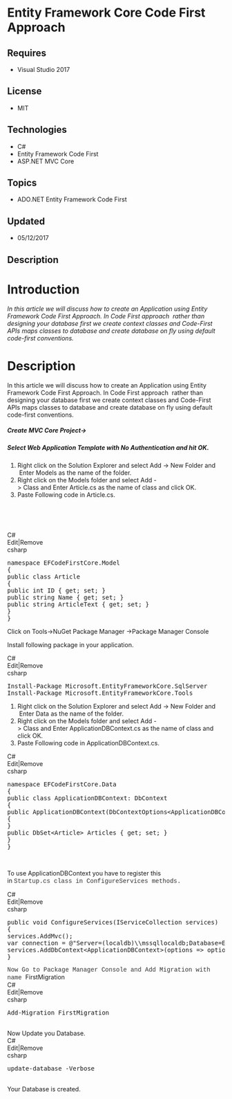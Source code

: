 # Entity Framework Core Code  First Approach
## Requires
- Visual Studio 2017
## License
- MIT
## Technologies
- C#
- Entity Framework Code First
- ASP.NET MVC Core
## Topics
- ADO.NET Entity Framework Code First
## Updated
- 05/12/2017
## Description

<h1>Introduction</h1>
<p><em><span>In this article we will discuss how to create an Application using Entity Framework Code First Approach. In Code First approach&nbsp;</span><span>&nbsp;</span><span>rather than designing your database first we create context classes and Code-First
 APIs maps classes to database and</span><span>&nbsp;create database on fly&nbsp;</span><span>using default code-first conventions.</span><br>
</em></p>
<h1>Description</h1>
<p class="firstpara">In this article we will discuss how to create an Application using Entity Framework Code First Approach. In Code First approach&nbsp;<span>&nbsp;</span><span>rather than designing your database first we create context classes and Code-First
 APIs maps classes to database and</span>&nbsp;create database on fly&nbsp;<span>using default code-first conventions.</span></p>
<h5><span><span>Create MVC Core Project-&gt;</span></span></h5>
<h5><span><span>Select Web Application Template with No Authentication and hit OK</span>.</span></h5>
<ol>
<li>Right click on the<span>&nbsp;Solution Explorer</span>&nbsp;and select&nbsp;<span>Add&nbsp;</span>-&gt;&nbsp;<span>New Folder</span>&nbsp;and &nbsp;Enter&nbsp;<span>Models&nbsp;</span>as the name of the folder.
</li><li>Right click on the&nbsp;<span>Models&nbsp;</span>folder and select&nbsp;<span>Add&nbsp;</span>-&gt;&nbsp;<span>Class&nbsp;</span>and&nbsp;Enter&nbsp;<span>Article.cs</span>&nbsp;as the name of class and click OK.
</li><li>Paste Following code in&nbsp;<span>Article.cs</span>. </li></ol>
<p>&nbsp;</p>
<p>&nbsp;</p>
<div class="scriptcode">
<div class="pluginEditHolder" pluginCommand="mceScriptCode">
<div class="title"><span>C#</span></div>
<div class="pluginLinkHolder"><span class="pluginEditHolderLink">Edit</span>|<span class="pluginRemoveHolderLink">Remove</span></div>
<span class="hidden">csharp</span>

<div class="preview">
<pre class="csharp"><span class="cs__keyword">namespace</span>&nbsp;EFCodeFirstCore.Model&nbsp;
{&nbsp;
<span class="cs__keyword">public</span>&nbsp;<span class="cs__keyword">class</span>&nbsp;Article&nbsp;
{&nbsp;
<span class="cs__keyword">public</span>&nbsp;<span class="cs__keyword">int</span>&nbsp;ID&nbsp;{&nbsp;<span class="cs__keyword">get</span>;&nbsp;<span class="cs__keyword">set</span>;&nbsp;}&nbsp;
<span class="cs__keyword">public</span>&nbsp;<span class="cs__keyword">string</span>&nbsp;Name&nbsp;{&nbsp;<span class="cs__keyword">get</span>;&nbsp;<span class="cs__keyword">set</span>;&nbsp;}&nbsp;
<span class="cs__keyword">public</span>&nbsp;<span class="cs__keyword">string</span>&nbsp;ArticleText&nbsp;{&nbsp;<span class="cs__keyword">get</span>;&nbsp;<span class="cs__keyword">set</span>;&nbsp;}&nbsp;
}&nbsp;
}</pre>
</div>
</div>
</div>
<p><span>Click on&nbsp;</span><span>Tools</span><span>-&gt;</span><span>NuGet Package Manager</span><span>&nbsp;-&gt;</span><span>Package Manager Console</span></p>
<p><span>Install following package in your application.&nbsp;</span></p>
<p><span></p>
<div class="scriptcode">
<div class="pluginEditHolder" pluginCommand="mceScriptCode">
<div class="title"><span>C#</span></div>
<div class="pluginLinkHolder"><span class="pluginEditHolderLink">Edit</span>|<span class="pluginRemoveHolderLink">Remove</span></div>
<span class="hidden">csharp</span>

<div class="preview">
<pre class="csharp">Install-Package&nbsp;Microsoft.EntityFrameworkCore.SqlServer&nbsp;
Install-Package&nbsp;Microsoft.EntityFrameworkCore.Tools</pre>
</div>
</div>
</div>
<div class="endscriptcode">
<ol class="orderlist">
<li>Right click on the<span>&nbsp;Solution Explorer</span>&nbsp;and select&nbsp;<span>Add&nbsp;</span>-&gt;&nbsp;<span>New Folder</span>&nbsp;and &nbsp;Enter&nbsp;<span>Data&nbsp;</span>as the name of the folder.
</li><li>Right click on the&nbsp;<span>Models&nbsp;</span>folder and select&nbsp;<span>Add&nbsp;</span>-&gt;&nbsp;<span>Class&nbsp;</span>and&nbsp;Enter&nbsp;<span>ApplicationDBContext</span><span>.cs</span>&nbsp;as the name of class and click OK.
</li><li>Paste Following code in&nbsp;<span>ApplicationDBContext.cs</span>. </li></ol>
<p></p>
<div class="scriptcode">
<div class="pluginEditHolder" pluginCommand="mceScriptCode">
<div class="title"><span>C#</span></div>
<div class="pluginLinkHolder"><span class="pluginEditHolderLink">Edit</span>|<span class="pluginRemoveHolderLink">Remove</span></div>
<span class="hidden">csharp</span>

<div class="preview">
<pre class="js">namespace&nbsp;EFCodeFirstCore.Data&nbsp;
<span class="js__brace">{</span>&nbsp;
public&nbsp;class&nbsp;ApplicationDBContext:&nbsp;DbContext&nbsp;
<span class="js__brace">{</span>&nbsp;
public&nbsp;ApplicationDBContext(DbContextOptions&lt;ApplicationDBContext&gt;&nbsp;options)&nbsp;:&nbsp;base(options)&nbsp;
<span class="js__brace">{</span>&nbsp;
<span class="js__brace">}</span>&nbsp;
public&nbsp;DbSet&lt;Article&gt;&nbsp;Articles&nbsp;<span class="js__brace">{</span>&nbsp;get;&nbsp;set;&nbsp;<span class="js__brace">}</span>&nbsp;
<span class="js__brace">}</span>&nbsp;
<span class="js__brace">}</span></pre>
</div>
</div>
</div>
<div class="endscriptcode">&nbsp;</div>
<p></p>
<p><span>To use&nbsp;</span><span><span>ApplicationDBContext&nbsp;</span>you have to register this in&nbsp;</span><span style="color:#333333; font-family:Menlo,Monaco,Consolas,&quot;Courier New&quot;,monospace"><span><span>Startup.cs</span>&nbsp;class in&nbsp;<span>ConfigureServices&nbsp;</span>methods.</span></span></p>
<p><span style="color:#333333; font-family:Menlo,Monaco,Consolas,&quot;Courier New&quot;,monospace"><span></p>
<div class="scriptcode">
<div class="pluginEditHolder" pluginCommand="mceScriptCode">
<div class="title"><span>C#</span></div>
<div class="pluginLinkHolder"><span class="pluginEditHolderLink">Edit</span>|<span class="pluginRemoveHolderLink">Remove</span></div>
<span class="hidden">csharp</span>

<div class="preview">
<pre class="js">public&nbsp;<span class="js__operator">void</span>&nbsp;ConfigureServices(IServiceCollection&nbsp;services)&nbsp;
<span class="js__brace">{</span>&nbsp;
services.AddMvc();&nbsp;
<span class="js__statement">var</span>&nbsp;connection&nbsp;=&nbsp;@<span class="js__string">&quot;Server=(localdb)\\mssqllocaldb;Database=EFCodeFirstCore;Trusted_Connection=True;MultipleActiveResultSets=true&quot;</span>;&nbsp;
services.AddDbContext&lt;ApplicationDBContext&gt;(options&nbsp;=&gt;&nbsp;options.UseSqlServer(connection));&nbsp;
<span class="js__brace">}</span></pre>
</div>
</div>
</div>
<div class="endscriptcode"><span style="color:#333333; font-family:Menlo,Monaco,Consolas,&quot;Courier New&quot;,monospace"><span>Now Go to Package Manager Console and Add Migration with name&nbsp;</span></span><span>FirstMigration</span><span>&nbsp;</span>&nbsp;</div>
<div class="endscriptcode">
<div class="scriptcode">
<div class="pluginEditHolder" pluginCommand="mceScriptCode">
<div class="title"><span>C#</span></div>
<div class="pluginLinkHolder"><span class="pluginEditHolderLink">Edit</span>|<span class="pluginRemoveHolderLink">Remove</span></div>
<span class="hidden">csharp</span>

<div class="preview">
<pre class="js">Add-Migration&nbsp;FirstMigration</pre>
</div>
</div>
</div>
<div class="endscriptcode">&nbsp;</div>
<span>Now Update you Database.</span>
<div class="scriptcode">
<div class="pluginEditHolder" pluginCommand="mceScriptCode">
<div class="title"><span>C#</span></div>
<div class="pluginLinkHolder"><span class="pluginEditHolderLink">Edit</span>|<span class="pluginRemoveHolderLink">Remove</span></div>
<span class="hidden">csharp</span>

<div class="preview">
<pre class="js">update-database&nbsp;-Verbose</pre>
</div>
</div>
</div>
<div class="endscriptcode">&nbsp;</div>
Your Database is created.</div>
<br>
</span></span>
<p></p>
</div>
<br>
</span>
<p></p>
